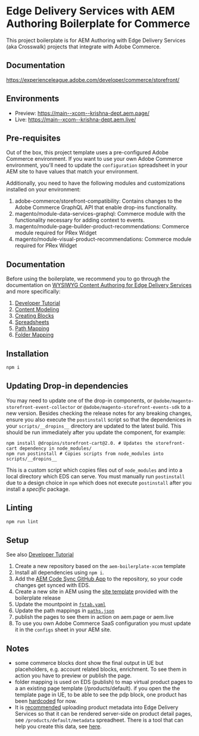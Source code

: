# Edge Delivery Services with AEM Authoring Boilerplate for Commerce
This project boilerplate is for AEM Authoring with Edge Delivery Services (aka Crosswalk) projects that integrate with Adobe Commerce.

## Documentation
https://experienceleague.adobe.com/developer/commerce/storefront/

## Environments
- Preview: https://main--xcom--krishna-dept.aem.page/
- Live: https://main--xcom--krishna-dept.aem.live/

## Pre-requisites

Out of the box, this project template uses a pre-configured Adobe Commerce environment. If you want to use your own Adobe Commerce environment, you'll need to update the `configuration` spreadsheet in your AEM site to have values that match your environment.

Additionally, you need to have the following modules and customizations installed on your environment:

1. adobe-commerce/storefront-compatibility: Contains changes to the Adobe Commerce GraphQL API that enable drop-ins functionality.
1. magento/module-data-services-graphql: Commerce module with the functionality necessary for adding context to events.
1. magento/module-page-builder-product-recommendations: Commerce module required for PRex Widget
1. magento/module-visual-product-recommendations: Commerce module required for PRex Widget
<!-- 1. TODO: Add further prereqs.  -->

## Documentation

Before using the boilerplate, we recommend you to go through the documentation on [WYSIWYG Content Authoring for Edge Delivery Services](https://experienceleague.adobe.com/en/docs/experience-manager-cloud-service/content/edge-delivery/) and more specifically:
1. [Developer Tutorial](https://experienceleague.adobe.com/en/docs/experience-manager-cloud-service/content/edge-delivery/wysiwyg-authoring/edge-dev-getting-started)
2. [Content Modeling](https://experienceleague.adobe.com/en/docs/experience-manager-cloud-service/content/edge-delivery/wysiwyg-authoring/content-modeling)
3. [Creating Blocks](https://experienceleague.adobe.com/en/docs/experience-manager-cloud-service/content/edge-delivery/wysiwyg-authoring/create-block)
4. [Spreadsheets](https://experienceleague.adobe.com/en/docs/experience-manager-cloud-service/content/edge-delivery/wysiwyg-authoring/tabular-data)
5. [Path Mapping](https://experienceleague.adobe.com/en/docs/experience-manager-cloud-service/content/edge-delivery/wysiwyg-authoring/path-mapping)
6. [Folder Mapping](https://www.aem.live/developer/folder-mapping)
## Installation

```sh
npm i 
```

## Updating Drop-in dependencies

You may need to update one of the drop-in components, or `@adobe/magento-storefront-event-collector` or `@adobe/magento-storefront-events-sdk` to a new version. Besides checking the release notes for any breaking changes, ensure you also execute the `postinstall` script so that the dependenices in your `scripts/__dropins__` directory are updated to the latest build. This should be run immediately after you update the component, for example:

```
npm install @dropins/storefront-cart@2.0. # Updates the storefront-cart dependency in node_modules/
npm run postinstall # Copies scripts from node_modules into scripts/__dropins__
```

This is a custom script which copies files out of `node_modules` and into a local directory which EDS can serve. You must manually run `postinstall` due to a design choice in `npm` which does not execute `postinstall` after you install a _specific_ package.

## Linting

```sh
npm run lint
```

## Setup

See also [Developer Tutorial](https://experienceleague.adobe.com/en/docs/experience-manager-cloud-service/content/edge-delivery/wysiwyg-authoring/edge-dev-getting-started)

1. Create a new repository based on the `aem-boilerplate-xcom` template 
2. Install all dependencies using `npm i`.
3. Add the [AEM Code Sync GitHub App](https://github.com/apps/aem-code-sync) to the repository, so your code changes get synced with EDS.
4. Create a new site in AEM using the [site template](https://github.com/adobe-rnd/aem-boilerplate-xcom/releases) provided with the boilerplate release
5. Update the mountpoint in [`fstab.yaml`](https://github.com/adobe-rnd/aem-boilerplate-xcom/blob/main/fstab.yaml)
6. Update the path mappings in [`paths.json`](https://github.com/adobe-rnd/aem-boilerplate-xcom/blob/main/paths.json)
7. publish the pages to see them in action on aem.page or aem.live
8. To use you own Adobe Commerce SaaS configuration you must update it in the `configs` sheet in your AEM site.

## Notes
- some commerce blocks dont show the final output in UE but placeholders, e.g. account related blocks, enrichment. To see them in action you have to preview or publish the page.
- folder mapping is used on EDS (publish) to map virtual product pages to a an existing page template (/products/default). if you open the the template page in UE, to be able to see the pdp block, one product has been [hardcoded](https://github.com/adobe-rnd/aem-boilerplate-xcom/blob/main/scripts/editor-support.js#L15) for now.
- It is [recommended](https://experienceleague.adobe.com/developer/commerce/storefront/seo/metadata/) uploading product metadata into Edge Delivery Services so that it can be rendered server-side on product detail pages, see `/products/default/metadata` spreadheet. There is a tool that can help you create this data, see [here](https://experienceleague.adobe.com/developer/commerce/storefront/seo/metadata/#generate-metadata).
